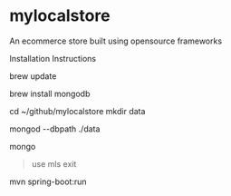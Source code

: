# mylocalstore
An ecommerce store built using opensource frameworks


Installation Instructions

brew update

brew install mongodb

cd ~/github/mylocalstore
mkdir data

mongod --dbpath ./data

mongo
> use mls
> exit

mvn spring-boot:run

